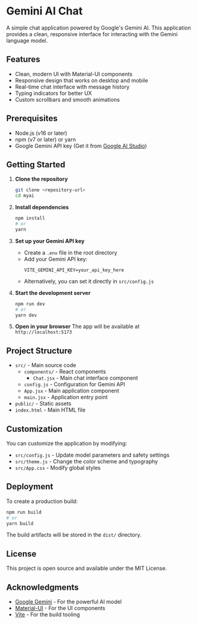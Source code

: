 # Gemini AI Chat

A simple chat application powered by Google's Gemini AI. This application provides a clean, responsive interface for interacting with the Gemini language model.

## Features

- Clean, modern UI with Material-UI components
- Responsive design that works on desktop and mobile
- Real-time chat interface with message history
- Typing indicators for better UX
- Custom scrollbars and smooth animations

## Prerequisites

- Node.js (v16 or later)
- npm (v7 or later) or yarn
- Google Gemini API key (Get it from [Google AI Studio](https://aistudio.google.com/app/apikey))

## Getting Started

1. **Clone the repository**
   ```bash
   git clone <repository-url>
   cd myai
   ```

2. **Install dependencies**
   ```bash
   npm install
   # or
   yarn
   ```

3. **Set up your Gemini API key**
   - Create a `.env` file in the root directory
   - Add your Gemini API key:
     ```
     VITE_GEMINI_API_KEY=your_api_key_here
     ```
   - Alternatively, you can set it directly in `src/config.js`

4. **Start the development server**
   ```bash
   npm run dev
   # or
   yarn dev
   ```

5. **Open in your browser**
   The app will be available at `http://localhost:5173`

## Project Structure

- `src/` - Main source code
  - `components/` - React components
    - `Chat.jsx` - Main chat interface component
  - `config.js` - Configuration for Gemini API
  - `App.jsx` - Main application component
  - `main.jsx` - Application entry point
- `public/` - Static assets
- `index.html` - Main HTML file

## Customization

You can customize the application by modifying:

- `src/config.js` - Update model parameters and safety settings
- `src/theme.js` - Change the color scheme and typography
- `src/App.css` - Modify global styles

## Deployment

To create a production build:

```bash
npm run build
# or
yarn build
```

The build artifacts will be stored in the `dist/` directory.

## License

This project is open source and available under the MIT License.

## Acknowledgments

- [Google Gemini](https://ai.google.dev/) - For the powerful AI model
- [Material-UI](https://mui.com/) - For the UI components
- [Vite](https://vitejs.dev/) - For the build tooling
